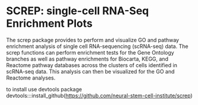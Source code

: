 # SCREP: single-cell RNA-Seq Enrichment Plots

The screp package provides to perform and visualize GO and pathway enrichment analysis of single cell RNA-sequencing (scRNA-seq) data. The screp functions can perform enrichment tests for the Gene Ontology branches as well as pathway enrichments for Biocarta, KEGG, and Reactome pathway databases across the clusters of cells identified in scRNA-seq data. This analysis can then be visualized for the GO and Reactome analyses.

to install use devtools package
devtools:::install_github(https://github.com/neural-stem-cell-institute/screp)
